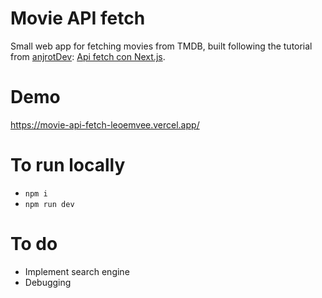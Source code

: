 # Movie API fetch

Small web app for fetching movies from TMDB, built following the tutorial from [anjrotDev](https://github.com/anjrotDev): [Api fetch con Next.js](https://www.youtube.com/watch?v=ci5mlSm1pto).

# Demo

https://movie-api-fetch-leoemvee.vercel.app/

# To run locally

- `npm i`
- `npm run dev`

# To do

- Implement search engine
- Debugging

